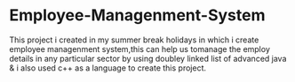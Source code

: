 # Employee-Managenment-System
This project i created in my summer break holidays in which i create employee managenment system,this can help us tomanage the employ details in any particular sector by using doubley linked list of advanced java & i also used c++ as a language to create this project.
